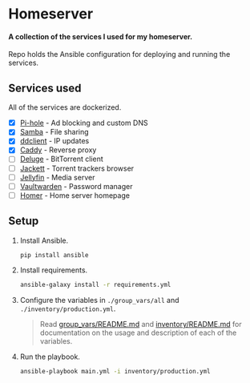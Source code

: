 Homeserver
==========

#### A collection of the services I used for my homeserver.

Repo holds the Ansible configuration for deploying and running the services.

## Services used

All of the services are dockerized.

- [x] [Pi-hole](https://pi-hole.net/) - Ad blocking and custom DNS
- [x] [Samba](https://www.samba.org/) - File sharing
- [x] [ddclient](https://ddclient.net/) - IP updates
- [x] [Caddy](https://caddyserver.com/) - Reverse proxy
- [ ] [Deluge](https://deluge-torrent.org/) - BitTorrent client
- [ ] [Jackett](https://github.com/Jackett/Jackett) - Torrent trackers browser
- [ ] [Jellyfin](https://jellyfin.org/) - Media server
- [ ] [Vaultwarden](https://github.com/dani-garcia/vaultwarden) - Password manager
- [ ] [Homer](https://github.com/bastienwirtz/homer) - Home server homepage

## Setup

1. Install Ansible.
   ```bash
   pip install ansible
   ```
2. Install requirements.
   ```bash
   ansible-galaxy install -r requirements.yml
   ```
3. Configure the variables in `./group_vars/all` and `./inventory/production.yml`.
   > Read [group_vars/README.md](group_vars/README.md) and [inventory/README.md](inventory/README.md) for documentation
   on the usage and description of each of the variables.
4. Run the playbook.
   ```bash
   ansible-playbook main.yml -i inventory/production.yml
   ```

